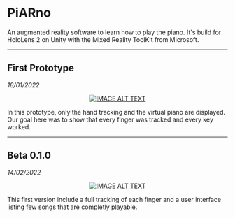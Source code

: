 # PiARno
An augmented reality software to learn how to play the piano. It's build for HoloLens 2 on Unity with the Mixed Reality ToolKit from Microsoft.

---

## First Prototype
*18/01/2022*

<div align="center">
  <a href="https://www.youtube.com/watch?v=yg-dM4ml83E"><img src="https://img.youtube.com/vi/yg-dM4ml83E/0.jpg" alt="IMAGE ALT TEXT"></a>
</div>

In this prototype, only the hand tracking and the virtual piano are displayed. Our goal here was to show that every finger was tracked and every key worked.

---

## Beta 0.1.0
*14/02/2022*

<div align="center">
  <a href="https://www.youtube.com/watch?v=5-f0WfrwTRU"><img src="https://img.youtube.com/vi/5-f0WfrwTRU/0.jpg" alt="IMAGE ALT TEXT"></a>
</div>

This first version include a full tracking of each finger and a user interface listing few songs that are completly playable.

